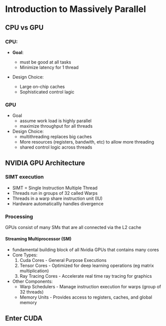 # Introduction to Massively Parallel

## CPU vs GPU

### CPU:

* **Goal**:

  * must be good at all tasks
  * Minimize latency for 1 thread
* Design Choice:

  * Large on-chip caches
  * Sophisticated control lagic

### GPU

* Goal
  * assume work load is highly parallel
  * maximize throughput for all threads
* Design Choice:
  * multithreading replaces big caches
  * More resources (registers, bandwith, etc) to allow more threading
  * shared control logic across threads

## NVIDIA GPU Architecture

### SIMT execution

* SIMT = Single Instruction Multiple Thread
* Threads run in groups of 32 called Warps
* Threads in a warp share instruction unit (IU)
* Hardware automaticallly handles divergence

### Processing

GPUs consist of many SMs that are all connected via the L2 cache

#### Streaming Multiprocessor (SM)

* fundamental building block of all Nvidia GPUs that contains many cores
* Core Types:
  1. Cuda Cores - General Purpose Executions
  2. Tensor Cores - Optimized for deep learning operations (eg matrix multiplication)
  3. Ray Tracing Cores - Accelerate real time ray tracing for graphics
* Other Components:
  * Warp Schedulers - Manage instruction execution for warps (group of 32 threads)
  * Memory Units - Provides access to registers, caches, and global memory


## Enter CUDA
